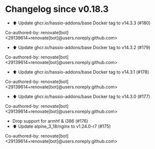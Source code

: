 # Changelog since v0.18.3
- ⬆️ Update ghcr.io/hassio-addons/base Docker tag to v14.3.3 (#180)

Co-authored-by: renovate[bot] <29139614+renovate[bot]@users.noreply.github.com> 
- ⬆️ Update ghcr.io/hassio-addons/base Docker tag to v14.3.2 (#179)

Co-authored-by: renovate[bot] <29139614+renovate[bot]@users.noreply.github.com> 
- ⬆️ Update ghcr.io/hassio-addons/base Docker tag to v14.3.1 (#178)

Co-authored-by: renovate[bot] <29139614+renovate[bot]@users.noreply.github.com> 
- ⬆️ Update ghcr.io/hassio-addons/base Docker tag to v14.3.0 (#177)

Co-authored-by: renovate[bot] <29139614+renovate[bot]@users.noreply.github.com> 
- Drop support for armhf & i386 (#176) 
- ⬆️ Update alpine_3_18/nginx to v1.24.0-r7 (#175)

Co-authored-by: renovate[bot] <29139614+renovate[bot]@users.noreply.github.com> 
